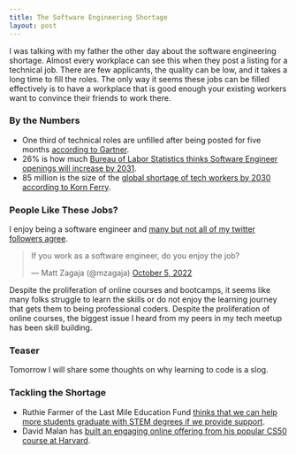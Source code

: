 ```yaml
---
title: The Software Engineering Shortage
layout: post
---
```

I was talking with my father the other day about the software engineering shortage. Almost every workplace can see this when they post a listing for a technical job. There are few applicants, the quality can be low, and it takes a long time to fill the roles. The only way it seems these jobs can be filled effectively is to have a workplace that is good enough your existing workers want to convince their friends to work there.

### By the Numbers
* One third of technical roles are unfilled after being posted for five months [according to Gartner](https://www.wsj.com/articles/americas-got-talent-just-not-enough-in-it-11571168626?mod=hp_featst_pos1).
* 26% is how much [Bureau of Labor Statistics thinks Software Engineer openings will increase by 2031](https://www.bls.gov/ooh/computer-and-information-technology/software-developers.htm#tab-6).
* 85 million is the size of the [global shortage of tech workers by 2030 according to Korn Ferry](https://www.imf.org/Publications/fandd/issues/2019/03/global-competition-for-technology-workers-costa).

### People Like These Jobs?
I enjoy being a software engineer and [many but not all of my twitter followers agree](https://twitter.com/mzagaja/status/1577691937276133377?s=21&t=nmMMhkN2nJwozzU3AkzhJA).

<blockquote class="twitter-tweet"><p lang="en" dir="ltr">If you work as a software engineer, do you enjoy the job?</p>&mdash; Matt Zagaja (@mzagaja) <a href="https://twitter.com/mzagaja/status/1577691937276133377?ref_src=twsrc%5Etfw">October 5, 2022</a></blockquote> <script async src="https://platform.twitter.com/widgets.js" charset="utf-8"></script>

Despite the proliferation of online courses and bootcamps, it seems like many folks struggle to learn the skills or do not enjoy the learning journey that gets them to being professional coders. Despite the proliferation of online courses, the biggest issue I heard from my peers in my tech meetup has been skill building.

### Teaser
Tomorrow I will share some thoughts on why learning to code is a slog.

### Tackling the Shortage
* Ruthie Farmer of the Last Mile Education Fund [thinks that we can help more students graduate with STEM degrees if we provide support](https://www.sir.advancedleadership.harvard.edu/articles/americas-secret-weapon-for-global-competitiveness-is-diverse-tech-talent-in-the-last-mile).
* David Malan has [built an engaging online offering from his popular CS50 course at Harvard](https://www.newyorker.com/news/our-local-correspondents/how-harvards-star-computer-science-professor-built-a-distance-learning-empire).

